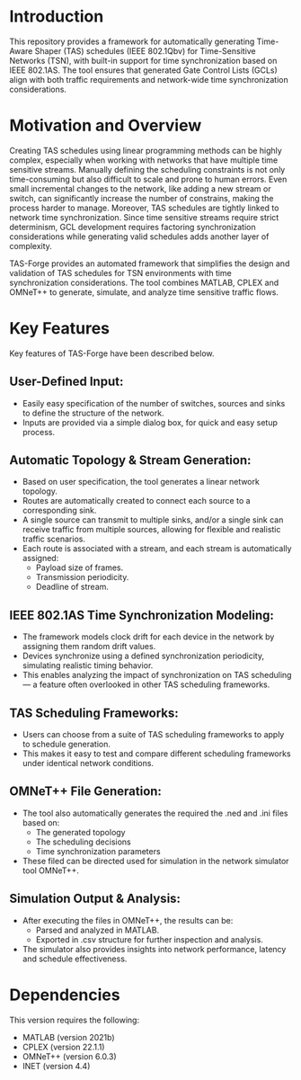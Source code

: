 # Introduction
This repository provides a framework for automatically generating Time-Aware Shaper (TAS) schedules (IEEE 802.1Qbv) for Time-Sensitive Networks (TSN), with built-in support for time synchronization based on IEEE 802.1AS. The tool ensures that generated Gate Control Lists (GCLs) align with both traffic requirements and network-wide time synchronization considerations.

# Motivation and Overview
Creating TAS schedules using linear programming methods can be highly complex, especially when working with networks that have multiple time sensitive streams. Manually defining the scheduling constraints is not only time-consuming but also difficult to scale and prone to human errors. Even small incremental changes to the network, like adding a new stream or switch, can significantly increase the number of constrains, making the process harder to manage. Moreover, TAS schedules are tightly linked to network time synchronization. Since time sensitive streams require strict determinism, GCL development requires factoring synchronization considerations while generating valid schedules adds another layer of complexity.  

TAS-Forge provides an automated framework that simplifies the design and validation of TAS schedules for TSN environments with time synchronization considerations. The tool combines MATLAB, CPLEX and OMNeT++ to generate, simulate, and analyze time sensitive traffic flows. 

# Key Features
Key features of TAS-Forge have been described below. 

## User-Defined Input:
-	Easily easy specification of the number of switches, sources and sinks to define the structure of the network.
-	Inputs are provided via a simple dialog box, for quick and easy setup process. 

## Automatic Topology & Stream Generation: 
-	Based on user specification, the tool generates a linear network topology. 
-	Routes are automatically created to connect each source to a corresponding sink. 
-	A single source can transmit to multiple sinks, and/or a single sink can receive traffic from multiple sources, allowing for flexible and realistic traffic scenarios.
-	Each route is associated with a stream, and each stream is automatically assigned:
    -	Payload size of frames. 
    -	Transmission periodicity. 
    -	Deadline of stream. 

## IEEE 802.1AS Time Synchronization Modeling: 
-	The framework models clock drift for each device in the network by assigning them random drift values. 
-	Devices synchronize using a defined synchronization periodicity, simulating realistic timing behavior.
-	This enables analyzing the impact of synchronization on TAS scheduling — a feature often overlooked in other TAS scheduling frameworks. 

## TAS Scheduling Frameworks:
-	Users can choose from a suite of TAS scheduling frameworks to apply to schedule generation. 
-	This makes it easy to test and compare different scheduling frameworks under identical network conditions. 

## OMNeT++ File Generation:
-	The tool also automatically generates the required the .ned and .ini files based on:
    -	The generated topology
    -	The scheduling decisions 
    -	Time synchronization parameters
-	These filed can be directed used for simulation in the network simulator tool OMNeT++. 

## Simulation Output & Analysis:
-	After executing the files in OMNeT++, the results can be:
    -	Parsed and analyzed in MATLAB. 
    -	Exported in .csv structure for further inspection and analysis. 
-	The simulator also provides insights into network performance, latency and schedule effectiveness. 

# Dependencies
This version requires the following:

- MATLAB (version 2021b)
- CPLEX (version 22.1.1)
- OMNeT++ (version 6.0.3)
- INET (version 4.4)

